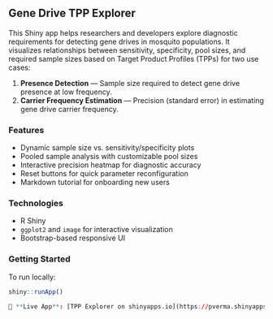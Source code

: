 ## Gene Drive TPP Explorer

This Shiny app helps researchers and developers explore diagnostic requirements for detecting gene drives in mosquito populations. It visualizes relationships between sensitivity, specificity, pool sizes, and required sample sizes based on Target Product Profiles (TPPs) for two use cases:

1. **Presence Detection** — Sample size required to detect gene drive presence at low frequency.
2. **Carrier Frequency Estimation** — Precision (standard error) in estimating gene drive carrier frequency.

### Features
- Dynamic sample size vs. sensitivity/specificity plots
- Pooled sample analysis with customizable pool sizes
- Interactive precision heatmap for diagnostic accuracy
- Reset buttons for quick parameter reconfiguration
- Markdown tutorial for onboarding new users

### Technologies
- R Shiny
- `ggplot2` and `image` for interactive visualization
- Bootstrap-based responsive UI

### Getting Started
To run locally:

```r
shiny::runApp()

📍 **Live App**: [TPP Explorer on shinyapps.io](https://pverma.shinyapps.io/tpp_explorer/)
